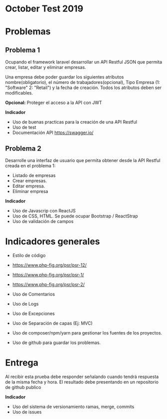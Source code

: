 # October Test 2019

# Problemas

## Problema 1

Ocupando el framework laravel desarrollar un API Restful JSON  que permita crear, listar, editar y eliminar empresas.

Una empresa debe poder guardar los siguientes atributos nombre(obligatorio), el número de trabajadores(opcional), Tipo Empresa (1: "Software" 2: "Retail") y la fecha de creación. Todos los atributos deben ser modificables.

**Opcional:** Proteger el acceso a la API con JWT

**Indicador**
- Uso de buenas practicas para la creación de una API Restful
- Uso de test 
- Documentación API https://swagger.io/

## Problema 2

Desarrolle una interfaz de usuario que permita obtener desde la API Restful creada en el problema 1:

-  Listado de empresas
-  Crear empresas.
-  Editar empresa.
-  Eliminar empresa

**Indicador**
- Uso de Javascrip con ReactJS
- Uso de CSS, HTML. Se puede ocupar Bootstrap / ReactStrap
- Uso de validación de campos


# Indicadores generales

- Estilo de código 

- https://www.php-fig.org/psr/psr-12/ 
- https://www.php-fig.org/psr/psr-1/ 
- https://www.php-fig.org/psr/psr-2/

- Uso de Comentarios
- Uso de Logs
- Uso de Excepciones
- Uso de Separación de capas (Ej: MVC)
- Uso de composer/npm/yarn para gestionar los fuentes de los proyectos.
- Uso de github para guardar los problemas.

# Entrega

Al recibir esta prueba debe responder señalando cuando tendrá respuesta de la misma fecha y hora.
El resultado debe presentando en un repositorio de github publico

**Indicador**
- Uso del sistema de versionamiento ramas, merge, commits
- Uso de issues

